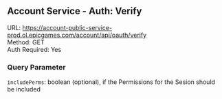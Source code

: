 ## Account Service - Auth: Verify

URL: https://account-public-service-prod.ol.epicgames.com/account/api/oauth/verify \
Method: GET \
Auth Required: Yes

### Query Parameter

`includePerms`: boolean (optional), if the Permissions for the Sesion should be included
